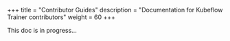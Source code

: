 +++
title = "Contributor Guides"
description = "Documentation for Kubeflow Trainer contributors"
weight = 60
+++

This doc is in progress...
